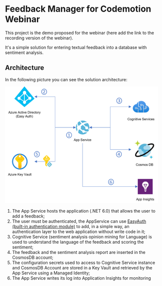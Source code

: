 # Feedback Manager for Codemotion Webinar

This project is the demo proposed for the webinar (here add the link to the recording version of the webinar).

It's a simple solution for entering textual feedback into a database with sentiment analysis.

## Architecture

In the following picture you can see the solution architecture:

![](Documentation/Images/Architecture.png)

1. The App Service hosts the application (.NET 6.0) that allows the user to add a feedback;
2. The user must be authenticated, the AppService can use [EasyAuth (built-in authentication module)](https://learn.microsoft.com/en-us/azure/app-service/overview-authentication-authorization) to add, in a simple way, an authentication layer to the web application without write code in it;
3. Cognitive Service (sentiment analysis opinion mining for Language) is used to understand the language of the feedback and scoring the sentiment;
4. The feedback and the sentiment analysis report are inserted in the CosmosDB account;
5. The configuration secrets used to access to Cognitive Service instance and CosmosDB Account are stored in a Key Vault and retrieved by the App Service using a Managed Identity;
6. The App Service writes its log into Application Insights for monitoring
